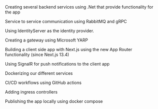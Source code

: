  Creating several backend services using .Net that provide functionality for the app

 Service to service communication using RabbitMQ and gRPC

 Using IdentityServer as the identity provider.

Creating a gateway using Microsoft YARP

 Building a client side app with Next.js using the new App Router functionality (since Next.js 13.4)

 Using SignalR for push notifications to the client app

 Dockerizing our different services

 CI/CD workflows using GitHub actions

 Adding ingress controllers

 Publishing the app locally using docker compose
